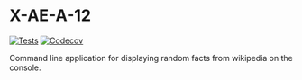 # X-AE-A-12

[![Tests](https://github.com/SpencerOfwiti/X-AE-A-12/workflows/Tests/badge.svg)](https://github.com/SpencerOfwiti/X-AE-A-12/actions?workflow=Tests)
[![Codecov](https://codecov.io/gh/SpencerOfwiti/X-AE-A-12/branch/master/graph/badge.svg)](https://codecov.io/gh/SpencerOfwiti/X-AE-A-12)

Command line application for displaying random facts from wikipedia on the console.
